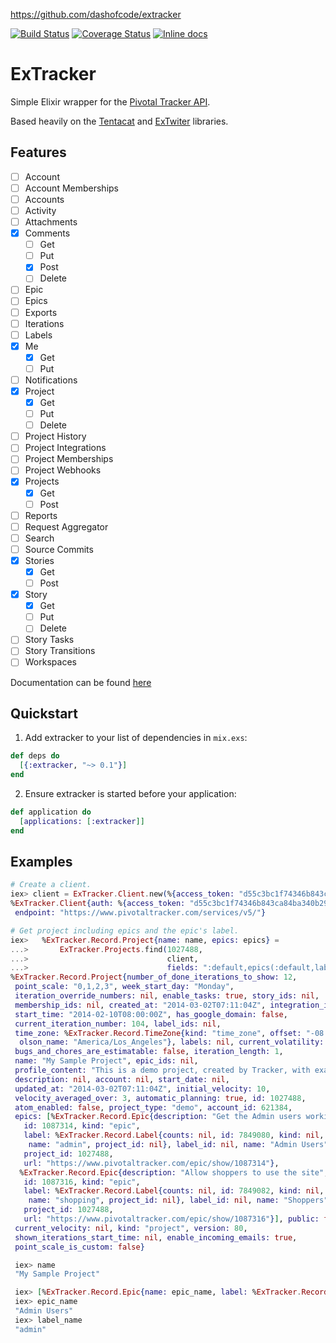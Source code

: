 https://github.com/dashofcode/extracker

[![Build Status](https://travis-ci.org/dashofcode/extracker.svg)](https://travis-ci.org/dashofcode/extracker)
[![Coverage Status](http://img.shields.io/coveralls/dashofcode/extracker.svg)](https://coveralls.io/r/dashofcode/extracker)
[![Inline docs](http://inch-ci.org/github/dashofcode/extracker.svg)](http://inch-ci.org/github/dashofcode/extracker)

# ExTracker

Simple Elixir wrapper for the [Pivotal Tracker API](https://www.pivotaltracker.com/help/api).

Based heavily on the [Tentacat](https://github.com/edgurgel/tentacat) and [ExTwiter](https://github.com/parroty/extwitter) libraries.

## Features

* [ ] Account
* [ ] Account Memberships
* [ ] Accounts
* [ ] Activity
* [ ] Attachments
* [x] Comments
  * [ ] Get
  * [ ] Put
  * [x] Post
  * [ ] Delete
* [ ] Epic
* [ ] Epics
* [ ] Exports
* [ ] Iterations
* [ ] Labels
* [x] Me
  * [x] Get
  * [ ] Put
* [ ] Notifications
* [x] Project
  * [x] Get
  * [ ] Put
  * [ ] Delete
* [ ] Project History
* [ ] Project Integrations
* [ ] Project Memberships
* [ ] Project Webhooks
* [x] Projects
  * [x] Get
  * [ ] Post
* [ ] Reports
* [ ] Request Aggregator
* [ ] Search
* [ ] Source Commits
* [x] Stories
  * [x] Get
  * [ ] Post
* [x] Story
  * [x] Get
  * [ ] Put
  * [ ] Delete
* [ ] Story Tasks
* [ ] Story Transitions
* [ ] Workspaces

Documentation can be found [here](https://hexdocs.pm/extracker)

## Quickstart

1. Add extracker to your list of dependencies in `mix.exs`:

  ```elixir
  def deps do
    [{:extracker, "~> 0.1"}]
  end
  ```

2. Ensure extracker is started before your application:

  ```elixir
  def application do
    [applications: [:extracker]]
  end
  ```

## Examples

  ```elixir
  # Create a client.
  iex> client = ExTracker.Client.new(%{access_token: "d55c3bc1f74346b843ca84ba340b29bf"})
  %ExTracker.Client{auth: %{access_token: "d55c3bc1f74346b843ca84ba340b29bf"},
   endpoint: "https://www.pivotaltracker.com/services/v5/"}

  # Get project including epics and the epic's label.
  iex>   %ExTracker.Record.Project{name: name, epics: epics} =
  ...>       ExTracker.Projects.find(1027488,
  ...>                               client,
  ...>                               fields: ":default,epics(:default,label(name))")
  %ExTracker.Record.Project{number_of_done_iterations_to_show: 12,
   point_scale: "0,1,2,3", week_start_day: "Monday",
   iteration_override_numbers: nil, enable_tasks: true, story_ids: nil,
   membership_ids: nil, created_at: "2014-03-02T07:11:04Z", integration_ids: nil,
   start_time: "2014-02-10T08:00:00Z", has_google_domain: false,
   current_iteration_number: 104, label_ids: nil,
   time_zone: %ExTracker.Record.TimeZone{kind: "time_zone", offset: "-08:00",
    olson_name: "America/Los_Angeles"}, labels: nil, current_volatility: nil,
   bugs_and_chores_are_estimatable: false, iteration_length: 1,
   name: "My Sample Project", epic_ids: nil,
   profile_content: "This is a demo project, created by Tracker, with example stories for a simple shopping web site.",
   description: nil, account: nil, start_date: nil,
   updated_at: "2014-03-02T07:11:04Z", initial_velocity: 10,
   velocity_averaged_over: 3, automatic_planning: true, id: 1027488,
   atom_enabled: false, project_type: "demo", account_id: 621384,
   epics: [%ExTracker.Record.Epic{description: "Get the Admin users working on the site",
     id: 1087314, kind: "epic",
     label: %ExTracker.Record.Label{counts: nil, id: 7849080, kind: nil,
      name: "admin", project_id: nil}, label_id: nil, name: "Admin Users",
     project_id: 1027488,
     url: "https://www.pivotaltracker.com/epic/show/1087314"},
    %ExTracker.Record.Epic{description: "Allow shoppers to use the site",
     id: 1087316, kind: "epic",
     label: %ExTracker.Record.Label{counts: nil, id: 7849082, kind: nil,
      name: "shopping", project_id: nil}, label_id: nil, name: "Shoppers",
     project_id: 1027488,
     url: "https://www.pivotaltracker.com/epic/show/1087316"}], public: false,
   current_velocity: nil, kind: "project", version: 80,
   shown_iterations_start_time: nil, enable_incoming_emails: true,
   point_scale_is_custom: false}

   iex> name
   "My Sample Project"

   iex> [%ExTracker.Record.Epic{name: epic_name, label: %ExTracker.Record.Label{name: label_name}} | _] = epics
   iex> epic_name
   "Admin Users"
   iex> label_name
   "admin"
  ```
